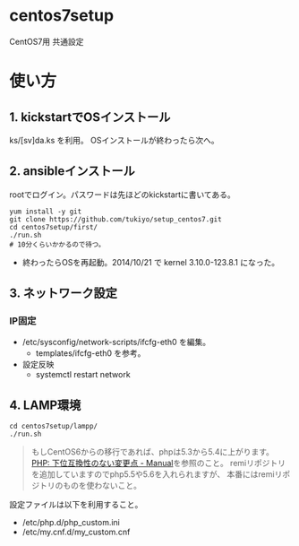 centos7setup
============

CentOS7用 共通設定

# 使い方

## 1. kickstartでOSインストール

ks/[sv]da.ks を利用。
OSインストールが終わったら次へ。


## 2. ansibleインストール

rootでログイン。パスワードは先ほどのkickstartに書いてある。

    yum install -y git
    git clone https://github.com/tukiyo/setup_centos7.git
    cd centos7setup/first/
    ./run.sh
    # 10分くらいかかるので待つ。

* 終わったらOSを再起動。2014/10/21 で kernel 3.10.0-123.8.1 になった。


## 3. ネットワーク設定

### IP固定

* /etc/sysconfig/network-scripts/ifcfg-eth0 を編集。
  * templates/ifcfg-eth0 を参考。
* 設定反映
  * systemctl restart network

## 4. LAMP環境

    cd centos7setup/lampp/
    ./run.sh

> もしCentOS6からの移行であれば、phpは5.3から5.4に上がります。
> [PHP: 下位互換性のない変更点 - Manual](http://php.net/manual/ja/migration54.incompatible.php)を参照のこと。
> remiリポジトリを追加していますのでphp5.5や5.6を入れられますが、
> 本番にはremiリポジトリのものを使わないこと。

設定ファイルは以下を利用すること。

* /etc/php.d/php_custom.ini
* /etc/my.cnf.d/my_custom.cnf
